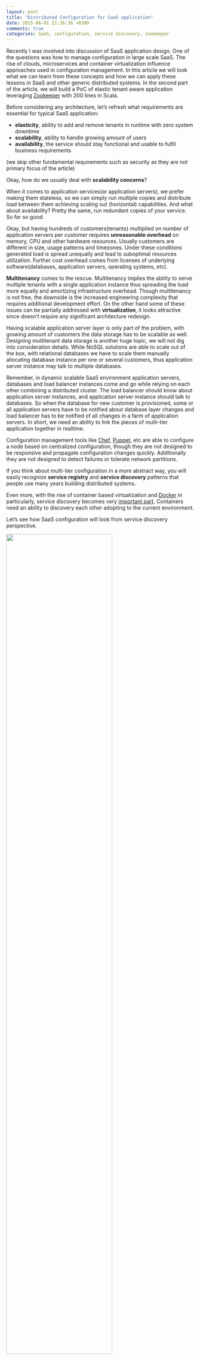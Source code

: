 ```yaml
---
layout: post
title: "Distributed Configuration for SaaS application"
date: 2015-06-01 21:36:36 +0300
comments: true
categories: SaaS, configuration, service discovery, zookeeper
---
```


Recently I was involved into discussion of SaaS application design. One of the questions was how to manage configuration in large scale SaaS. The rise of clouds, microservices and container virtualization influence approaches used in configuration management.  In this article we will look what we can learn from these concepts and how we can apply these lessons in SaaS and other generic distributed systems. In the second part of the article, we will build a PoC of elastic tenant aware application leveraging [Zookeeper](http://zookeeper.apache.org/) with 200 lines in Scala. 

<!-- more -->

Before considering any architecture, let’s refresh what requirements are essential for typical SaaS application:

- **elasticity**, ability to add and remove tenants in runtime with zero system downtime
- **scalability**, ability to handle growing amount of users 
- **availability**, the service should stay functional and usable to fulfil business requirements  

(we skip other fundamental requirements such as security as they are not primary focus of the article)

Okay, how do we usually deal with **scalability concerns**? 

When it comes to application services(or application servers), we prefer  making them stateless, so we can simply run multiple copies and distribute load between them achieving scaling out (horizontal) capabilities. And what about availability? Pretty the same, run redundant copies of your service. So far so good. 
    
Okay, but having hundreds of customers(tenants) multiplied on number of application servers per customer requires **unreasonable overhead** on memory, CPU and other hardware resources. Usually customers are different in size, usage patterns and timezones. Under these conditions generated load is spread unequally and lead to suboptimal resources utilization. Further cost overhead comes from licenses of underlying software(databases, application servers, operating systems, etc). 

**Multitenancy** comes to the rescue. Multitenancy implies the ability to serve multiple tenants with a single application instance thus spreading the load more equally and amortizing infrastructure overhead. Though multitenancy is not free, the downside is the increased engineering complexity that requires additional development effort. On the other hand some of these issues can be partially addressed with **virtualization**, it looks attractive since doesn’t require any significant architecture redesign.
     
Having scalable application server layer is only part of the problem, with growing amount of customers the data storage has to be scalable as well. Designing multitenant data storage is another huge topic, we will not dig into consideration details. While NoSQL solutions are able to scale out of the box, with relational databases we have to scale them manually allocating database instance per one or several customers, thus application server instance may talk to multiple databases.

Remember, in dynamic scalable SaaS environment application servers, databases and load balancer instances come and go while relying on each other combining a distributed cluster. The load balancer should know about application server instances, and application server instance should talk to databases. So when the database for new customer is provisioned, some or all application servers have to be notified about database layer changes and load balancer has to be notified of all changes in a farm of application servers. In short, we need an ability to link the pieces of multi-tier application together in realtime.

Configuration management tools like [Chef](https://www.chef.io/chef/), [Puppet](http://puppetlabs.com/), etc are able to configure a node based on centralized configuration, though they are not designed to be responsive and propagate configuration changes quickly. Additionally they are not designed to detect failures or tolerate network partitions. 

If you think about multi-tier configuration in a more abstract way, you will easily recognize **service registry** and **service discovery** patterns that people use many years building distributed systems.

Even more, with the rise of container based virtualization and [Docker](http://www.docker.com/) in particularly, service discovery becomes very [important part](https://docs.docker.com/swarm/discovery/). Containers need an ability to discovery each other adopting to the current environment. 

Let’s see how SaaS configuration will look from service discovery perspective.


<img src="{{ root_url }}/images/saas-configuration/service-discovery.jpg" width="75%" height="75%"/>



Okay, but can we just use simple database with inserts and selects to register and discovery? Well, there are a few concerns with that:

- **availability**, configuration store should be distributed and tolerate nodes failure, otherwise it will be a single point of failure. 
- service **failure detection**, we need some sort of services monitoring, if service goes down, dependent services should react correspondingly. The are several approaches for failure detection design. Client can keep TCP connection indicating it’s alive, service can periodically send messages or configuration store itself can monitor service endpoint. This design decision is a subject for debates, one should consider what is reasonable in the context. There a few available service discovery tools following these patterns. 

Now that we have discussed the high level design and requirements of configuration store, we can briefly mention open source tools: [Zookeeper](http://zookeeper.apache.org), [Consul](http://www.consul.io/), [etcd](http://coreos.com/etcd/), [Eureka](http://github.com/Netflix/eureka), [SmartStack](http://nerds.airbnb.com/smartstack-service-discovery-cloud/), [Doozer](http://github.com/ha/doozerd), [Serf](http://www.serfdom.io/), etc. 

I would highlight three of them definitely worth checking:

- [Apache Zookeeper](http://zookeeper.apache.org). Written in Java, choses consistency over availability, old, mature, battle-tested, very popular in middleware(Hadoop, Kafka, Storm, etc). Hard to use properly because of low level API. Consider using existing recipes or [Curator](http://curator.apache.org) library.
- [HashiCorp Consul](http://www.consul.io). Written in Go, flexible between consistency and availability, new and promising, high level features out of the box, multi datacenter support.
- [Airbnb SmartStack](http://nerds.airbnb.com/smartstack-service-discovery-cloud). Written in Ruby on top of Zookeeper and [HAProxy](http://www.haproxy.org/), unique design where application service talks to HAProxy on localhost, adds Zookeeper caching to favour availability over consistency.   


## Part 2. Building a PoC ##

Let’s build a simple demo application to proof the concept described above. We will try to simplify things as much as possible sacrificing correctness and errors handling sometimes, but still suitable for illustration purpose. Note, one should leverage existing [Curator service discovery recipes](http://curator.apache.org/curator-x-discovery/) when building production quality applications. The source code is available on [github](https://github.com/fe2s/zk-tenant) 

For this PoC we choose tenant aware model rather than multitenancy to demonstrate how to incorporate custom logic with service discovery. In this model client (tenant) is routed to a configurable number of application services while they use common database. 

Beware that this model has its drawbacks such as weaker scale-in (reducing the quantity of servers) and cost saving capabilities since the load is not equally spread comparing to true multitenancy. On the other hand this can be compensated with container virtualization in some sort. Also this model implies support of multiple release versions of application and has better support of application level caching. Again, the tenancy model itself is not a subject here rather than a centralized configuration. 


<img src="{{ root_url }}/images/saas-configuration/poc-tenancy.jpg" width="75%" height="75%"/>


Our stack is:

- Scala
- Zookeeper for configuration store
- [Curator](http://curator.apache.org) library as a client for Zookeeper
- [Spray](http://spray.io/)(runs on top of Akka) for lightweight http services 
- HAProxy load balancer

### Zookeeper data model ###

We define Zookeeper data model as a following hierarchical structure. 

	/app
	  /client-{id}
	    /db
	    /app-server-slots

Znode `/db` contains database details such as connection url. Znode `/app-server-slots` defines the maximum number of application server instances we want to run for given client. 

Here is an example with 3 clients, the value of znode follows `=` sign.

	/app
	  /client-1
	    /db = jdbc://db-client-1:5555
	    /app-server-slots = 2
	  /client-2
	    /db = jdbc://db-client-2:5555
	    /app-server-slots = 2
	  /client-3
	    /db = jdbc://db-client-3:5555
	    /app-server-slots = 1

Service registration is implemented using so called ephemeral znodes. Unlike standard znodes they exist as long as the session that created the znode is active.  

When application server starts it registers itself creating ephemeral znode under corresponding client. Respectively when application server is brought down or it failures for some reason, the ephemeral znode is automatically deleted. The value of znode contains http service location. 

	/app
	/client-1
	  /db = jdbc://db-client-1:5555
	  /app-server-slots = 2
	  /app-server#0000000001 = host1:56003

### Load Balancer configuration ###

We use HAProxy as a load balancer. To reconfigure HAProxy in runtime we created a simple agent that runs alongside HAProxy process and watches for any configuration changes. Once it detects any changes in Zookeeper, it rewrites HAProxy config and send a command to reload it.

### How it works in action ###

At first we start Zookeeper `zkServer.sh start`

Then we create some data model to play with by running `ZkSchemaBuilder.scala`. You can browse zookeeper data with `zkCli.sh` tool.

Start HAProxy `/haproxy/start.sh` and HAProxy agent running `HAProxyAgent.scala`

	Starting HAProxy agent Thread[main,5,main]
	/client-1
	/client-2
	/client-3
	Rewriting HAProxy config /Users/fe2s/Projects/zk-tenant/haproxy/haproxy.conf
	Reloading HAProxy config

At this point we should be able to hit `http://localhost:8080/` though it will return 503 since there are no actual backend services running. Let’s fix it.

Run `Boot.scala` to start application server with http service.

	[INFO] [06/01/2015 20:22:16.084] [on-spray-can-akka.actor.default-dispatcher-2] [akka://on-spray-can/user/IO-HTTP/listener-0] Bound to Oleksiis-Mac-mini.local/192.168.0.100:57581
	registering service available at Oleksiis-Mac-mini.local:57581
	looking for a client with free slots
	client client-1 slots: 2 occupied: 0
	Found client client-1 with available slot(s) ... registering
	Configuring HttpService with dbUrl jdbc://db-client-1:5555

 
We see that http service was brought up for client-1 that had 2 available slots. 

Now run `Boot.scala` several more times to start more servers and check `haproxy/haproxy.conf`

	defaults
	 mode http
	 timeout connect 5000ms
	 timeout client 50000ms
	 timeout server 50000ms

	frontend http-in
	 bind *:8080
	 acl client-1-path path_beg /client-1
	 acl client-2-path path_beg /client-2
	 acl client-3-path path_beg /client-3
	 use_backend client-1-backend if client-1-path
	 use_backend client-2-backend if client-2-path
	 use_backend client-3-backend if client-3-path

	backend client-1-backend
	 balance roundrobin
	 server app Oleksiis-Mac-mini.local:57581
	 server app Oleksiis-Mac-mini.local:57588

	backend client-2-backend
	 balance roundrobin
	 server app Oleksiis-Mac-mini.local:57591
	 server app Oleksiis-Mac-mini.local:57595

	backend client-3-backend
	 balance roundrobin
	 server app Oleksiis-Mac-mini.local:57598

As we see HAProxy agent observed and propagated all configuration changes to haproxy.conf. We use HAProxy acl feature to route http requests by url prefix, i.e. requests starting with `/client-1` will be routed to a farm of application servers serving for client-1.

Now if we hit [http://localhost:8080/client-1/test](http://localhost:8080/client-1/test) we should get a response “OK. Http service configured with db url: jdbc://db-client-1:5555”. Voila!

You should also notice that killing an application server process will result in immediate reconfiguration of HAProxy.